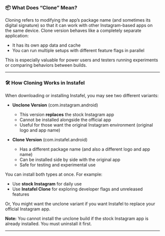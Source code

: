 ### 📦 What Does “Clone” Mean?

Cloning refers to modifying the app’s package name (and sometimes its digital signature) so that it can work with other Instagram-based apps on the same device. Clone version behaves like a completely separate application:

- It has its own app data and cache
- You can run multiple setups with different feature flags in parallel

This is especially valuable for power users and testers running experiments or comparing behaviors between builds.

---

### 🛠️ How Cloning Works in Instafel

When downloading or installing Instafel, you may see two different variants:

- **Unclone Version** (com.instagram.android)

  - This version **replaces** the stock Instagram app
  - Cannot be installed alongside the official app
  - Useful for those want the original Instagram environment (original logo and app name)

- **Clone Version** (com.instafel.android)
  - Has a different package name (and also a different logo and app name)
  - Can be installed side by side with the original app
  - Safe for testing and experimental use

You can install both types at once. For example:

- Use **stock Instagram** for daily use
- Use **Instafel Clone** for exploring developer flags and unreleased features

Or, You might want the unclone variant if you want Instafel to replace your official Instagram app.

**Note:** You cannot install the unclone build if the stock Instagram app is already installed. You must uninstall it first.

---
